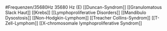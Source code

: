 #Frequenzen/35680Hz
35680 Hz (E)
[[Duncan-Syndrom]]
[[Granulomatous Slack Haut]]
[[Krebs]]
[[Lymphoproliferative Disorders]]
[[Mandibulo Dysostosis]]
[[Non-Hodgkin-Lymphom]]
[[Treacher Collins-Syndrom]]
[[T-Zell-Lymphom]]
[[X-chromosomale lymphoproliferative Syndrom]]